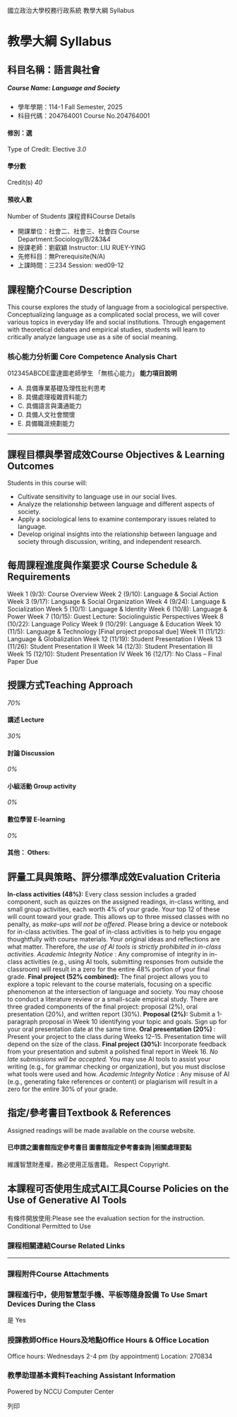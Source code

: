 國立政治大學校務行政系統 教學大綱 Syllabus
# 教學大綱 Syllabus
##  科目名稱：語言與社會
#####  Course Name: Language and Society
  * 學年學期：114-1 Fall Semester, 2025 
  * 科目代碼：204764001 Course No.204764001


#### 修別：選
Type of Credit: Elective 
_3.0_
#### 學分數
Credit(s)
_40_
#### 預收人數
Number of Students
課程資料Course Details
  * 開課單位：社會二、社會三、社會四 Course Department:Sociology/B/2&3&4 
  * 授課老師：劉叡穎 Instructor: LIU RUEY-YING 
  * 先修科目：無Prerequisite(N/A)
  * 上課時間：三234 Session: wed09-12


##  課程簡介Course Description
This course explores the study of language from a sociological perspective. Conceptualizing language as a complicated social process, we will cover various topics in everyday life and social institutions. Through engagement with theoretical debates and empirical studies, students will learn to critically analyze language use as a site of social meaning.
###  核心能力分析圖 Core Competence Analysis Chart
012345ABCDE雷達圖老師學生
「無核心能力」 
**能力項目說明**
  * A. 具備專業基礎及理性批判思考
  * B. 具備處理複雜資料能力
  * C. 具備語言與溝通能力
  * D. 具備人文社會關懷
  * E. 具備職涯規劃能力


* * *
##  課程目標與學習成效Course Objectives & Learning Outcomes 
Students in this course will:
  * Cultivate sensitivity to language use in our social lives.
  * Analyze the relationship between language and different aspects of society.
  * Apply a sociological lens to examine contemporary issues related to language.
  * Develop original insights into the relationship between language and society through discussion, writing, and independent research.


##  每周課程進度與作業要求 Course Schedule & Requirements
Week 1 (9/3): Course Overview
Week 2 (9/10): Language & Social Action
Week 3 (9/17): Language & Social Organization
Week 4 (9/24): Language & Socialization
Week 5 (10/1): Language & Identity
Week 6 (10/8): Language & Power
Week 7 (10/15): Guest Lecture: Sociolinguistic Perspectives 
Week 8 (10/22): Language Policy
Week 9 (10/29): Language & Education
Week 10 (11/5): Language & Technology [Final project proposal due]
Week 11 (11/12): Language & Globalization
Week 12 (11/19): Student Presentation I
Week 13 (11/26): Student Presentation II
Week 14 (12/3): Student Presentation III
Week 15 (12/10): Student Presentation IV
Week 16 (12/17): No Class – Final Paper Due
##  授課方式Teaching Approach
_70%_
####  講述 Lecture
_30%_
####  討論 Discussion
_0%_
####  小組活動 Group activity
_0%_
####  數位學習 E-learning
_0%_
####  其他： Others:
##  評量工具與策略、評分標準成效Evaluation Criteria
**In-class activities (48%):** Every class session includes a graded component, such as quizzes on the assigned readings, in-class writing, and small group activities, each worth 4% of your grade. Your top 12 of these will count toward your grade. This allows up to three missed classes with no penalty, as _make-ups will not be offered_. Please bring a device or notebook for in-class activities.
The goal of in-class activities is to help you engage thoughtfully with course materials. Your original ideas and reflections are what matter. Therefore, _the use of AI tools is strictly prohibited in in-class activities._
_Academic Integrity Notice_ : Any compromise of integrity in in-class activities (e.g., using AI tools, submitting responses from outside the classroom) will result in a zero for the entire 48% portion of your final grade.
**Final project (52% combined):** The final project allows you to explore a topic relevant to the course materials, focusing on a specific phenomenon at the intersection of language and society. You may choose to conduct a literature review or a small-scale empirical study. There are three graded components of the final project: proposal (2%), oral presentation (20%), and written report (30%). 
**Proposal (2%):** Submit a 1-paragraph proposal in Week 10 identifying your topic and goals. Sign up for your oral presentation date at the same time.
**Oral presentation (20%)** : Present your project to the class during Weeks 12–15. Presentation time will depend on the size of the class.
**Final project (30%):** Incorporate feedback from your presentation and submit a polished final report in Week 16. _No late submissions will be accepted._ You may use AI tools to assist your writing (e.g., for grammar checking or organization), but you must disclose what tools were used and how.
_Academic Integrity Notice_ : Any misuse of AI (e.g., generating fake references or content) or plagiarism will result in a zero for the entire 30% of your grade.
##  指定/參考書目Textbook & References
Assigned readings will be made available on the course website. 
####  已申請之圖書館指定參考書目  圖書館指定參考書查詢 |相關處理要點
維護智慧財產權，務必使用正版書籍。 Respect Copyright.
##  本課程可否使用生成式AI工具Course Policies on the Use of Generative AI Tools
有條件開放使用:Please see the evaluation section for the instruction. Conditional Permitted to Use 
###  課程相關連結Course Related Links
* * *
###  課程附件Course Attachments
###  課程進行中，使用智慧型手機、平板等隨身設備 To Use Smart Devices During the Class
是  Yes
###  授課教師Office Hours及地點Office Hours & Office Location
Office hours: Wednesdays 2-4 pm (by appointment)
Location: 270834
###  教學助理基本資料Teaching Assistant Information
Powered by NCCU Computer Center
  
列印
